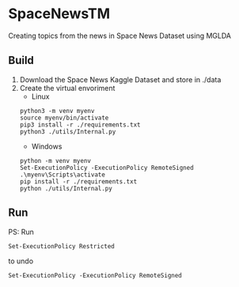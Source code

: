 # SpaceNewsTM
Creating topics from the news in Space News Dataset using MGLDA
## Build
1. Download the Space News Kaggle Dataset and store in ./data
2. Create the virtual envoriment
    * Linux
    ```
    python3 -m venv myenv
    source myenv/bin/activate
    pip3 install -r ./requirements.txt
    python3 ./utils/Internal.py
    ```
    * Windows
    ```
    python -m venv myenv
    Set-ExecutionPolicy -ExecutionPolicy RemoteSigned
    .\myenv\Scripts\activate
    pip install -r ./requirements.txt
    python ./utils/Internal.py
    ```
## Run
PS:
Run
```
Set-ExecutionPolicy Restricted
```
to undo
```
Set-ExecutionPolicy -ExecutionPolicy RemoteSigned
```